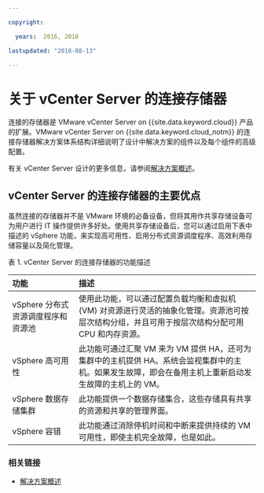 ```yaml
---

copyright:

  years:  2016, 2018

lastupdated: "2018-08-13"

---
```


# 关于 vCenter Server 的连接存储器

连接的存储器是 VMware vCenter Server on {{site.data.keyword.cloud}} 产品的扩展。VMware vCenter Server on {{site.data.keyword.cloud_notm}} 的连接存储器解决方案体系结构详细说明了设计中解决方案的组件以及每个组件的高级配置。

有关 vCenter Server 设计的更多信息，请参阅[解决方案概述](../solution/solution_overview.html)。

## vCenter Server 的连接存储器的主要优点

虽然连接的存储器并不是 VMware 环境的必备设备，但将其用作共享存储设备可为用户进行 IT 操作提供许多好处。使用共享存储设备后，您可以通过启用下表中描述的 vSphere 功能，来实现高可用性、启用分布式资源调度程序、高效利用存储容量以及简化管理。

表 1. vCenter Server 的连接存储器的功能描述

|功能|描述|
|:------- |:----------- |
|vSphere 分布式资源调度程序和资源池|使用此功能，可以通过配置负载均衡和虚拟机 (VM) 对资源进行灵活的抽象化管理。资源池可按层次结构分组，并且可用于按层次结构分配可用 CPU 和内存资源。|
|vSphere 高可用性|此功能可通过汇聚 VM 来为 VM 提供 HA，还可为集群中的主机提供 HA。系统会监视集群中的主机。如果发生故障，即会在备用主机上重新启动发生故障的主机上的 VM。|
|vSphere 数据存储集群|此功能提供一个数据存储集合，这些存储具有共享的资源和共享的管理界面。|
|vSphere 容错|此功能通过消除停机时间和中断来提供持续的 VM 可用性，即使主机完全故障，也是如此。|

### 相关链接

* [解决方案概述](../solution/solution_overview.html)
